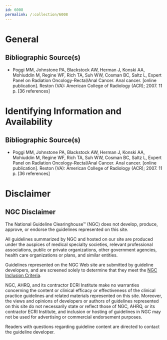 ```yaml
---
id: 6008
permalink: /:collection/6008
---
```


# General

## Bibliographic Source(s)

- Poggi MM, Johnstone PA, Blackstock AW, Herman J, Konski AA, Mohiuddin M, Regine WF, Rich TA, Suh WW, Cosman BC, Saltz L, Expert Panel on Radiation Oncology-Rectal/Anal Cancer. Anal cancer. [online publication]. Reston (VA): American College of Radiology (ACR); 2007. 11 p. [36 references]

# Identifying Information and Availability

## Bibliographic Source(s)

- Poggi MM, Johnstone PA, Blackstock AW, Herman J, Konski AA, Mohiuddin M, Regine WF, Rich TA, Suh WW, Cosman BC, Saltz L, Expert Panel on Radiation Oncology-Rectal/Anal Cancer. Anal cancer. [online publication]. Reston (VA): American College of Radiology (ACR); 2007. 11 p. [36 references]

# Disclaimer

## NGC Disclaimer

The National Guideline Clearinghouse™ (NGC) does not develop, produce, approve, or endorse the guidelines represented on this site.

All guidelines summarized by NGC and hosted on our site are produced under the auspices of medical specialty societies, relevant professional associations, public or private organizations, other government agencies, health care organizations or plans, and similar entities.

Guidelines represented on the NGC Web site are submitted by guideline developers, and are screened solely to determine that they meet the [NGC Inclusion Criteria](/help-and-about/summaries/inclusion-criteria).

NGC, AHRQ, and its contractor ECRI Institute make no warranties concerning the content or clinical efficacy or effectiveness of the clinical practice guidelines and related materials represented on this site. Moreover, the views and opinions of developers or authors of guidelines represented on this site do not necessarily state or reflect those of NGC, AHRQ, or its contractor ECRI Institute, and inclusion or hosting of guidelines in NGC may not be used for advertising or commercial endorsement purposes.

Readers with questions regarding guideline content are directed to contact the guideline developer.

